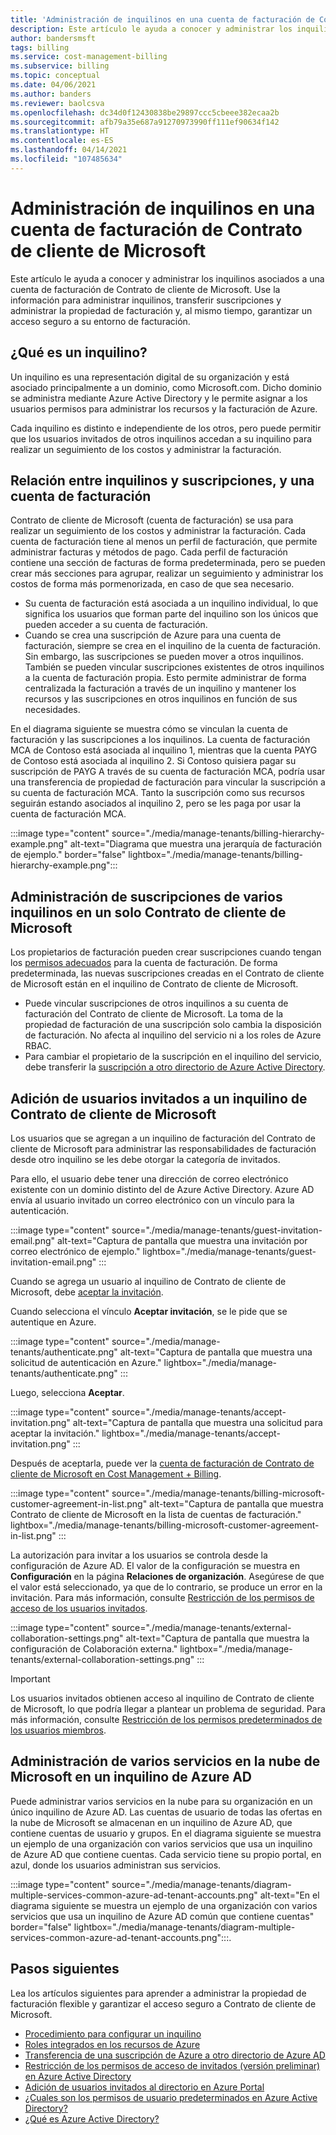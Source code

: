 ```yaml
---
title: 'Administración de inquilinos en una cuenta de facturación de Contrato de cliente de Microsoft: Azure'
description: Este artículo le ayuda a conocer y administrar los inquilinos asociados a una cuenta de facturación de Contrato de cliente de Microsoft.
author: bandersmsft
tags: billing
ms.service: cost-management-billing
ms.subservice: billing
ms.topic: conceptual
ms.date: 04/06/2021
ms.author: banders
ms.reviewer: baolcsva
ms.openlocfilehash: dc34d0f12430838be29897ccc5cbeee382ecaa2b
ms.sourcegitcommit: afb79a35e687a91270973990ff111ef90634f142
ms.translationtype: HT
ms.contentlocale: es-ES
ms.lasthandoff: 04/14/2021
ms.locfileid: "107485634"
---
```

# <a name="manage-tenants-in-your-microsoft-customer-agreement-billing-account"></a>Administración de inquilinos en una cuenta de facturación de Contrato de cliente de Microsoft

Este artículo le ayuda a conocer y administrar los inquilinos asociados a una cuenta de facturación de Contrato de cliente de Microsoft. Use la información para administrar inquilinos, transferir suscripciones y administrar la propiedad de facturación y, al mismo tiempo, garantizar un acceso seguro a su entorno de facturación.

## <a name="whats-a-tenant"></a>¿Qué es un inquilino?

Un inquilino es una representación digital de su organización y está asociado principalmente a un dominio, como Microsoft.com. Dicho dominio se administra mediante Azure Active Directory y le permite asignar a los usuarios permisos para administrar los recursos y la facturación de Azure.

Cada inquilino es distinto e independiente de los otros, pero puede permitir que los usuarios invitados de otros inquilinos accedan a su inquilino para realizar un seguimiento de los costos y administrar la facturación.

## <a name="how-tenants-and-subscriptions-relate-to-billing-account"></a>Relación entre inquilinos y suscripciones, y una cuenta de facturación

Contrato de cliente de Microsoft (cuenta de facturación) se usa para realizar un seguimiento de los costos y administrar la facturación. Cada cuenta de facturación tiene al menos un perfil de facturación, que permite administrar facturas y métodos de pago. Cada perfil de facturación contiene una sección de facturas de forma predeterminada, pero se pueden crear más secciones para agrupar, realizar un seguimiento y administrar los costos de forma más pormenorizada, en caso de que sea necesario.

- Su cuenta de facturación está asociada a un inquilino individual, lo que significa los usuarios que forman parte del inquilino son los únicos que pueden acceder a su cuenta de facturación.
- Cuando se crea una suscripción de Azure para una cuenta de facturación, siempre se crea en el inquilino de la cuenta de facturación. Sin embargo, las suscripciones se pueden mover a otros inquilinos. También se pueden vincular suscripciones existentes de otros inquilinos a la cuenta de facturación propia. Esto permite administrar de forma centralizada la facturación a través de un inquilino y mantener los recursos y las suscripciones en otros inquilinos en función de sus necesidades.

En el diagrama siguiente se muestra cómo se vinculan la cuenta de facturación y las suscripciones a los inquilinos. La cuenta de facturación MCA de Contoso está asociada al inquilino 1, mientras que la cuenta PAYG de Contoso está asociada al inquilino 2. Si Contoso quisiera pagar su suscripción de PAYG A través de su cuenta de facturación MCA, podría usar una transferencia de propiedad de facturación para vincular la suscripción a su cuenta de facturación MCA. Tanto la suscripción como sus recursos seguirán estando asociados al inquilino 2, pero se les paga por usar la cuenta de facturación MCA.

:::image type="content" source="./media/manage-tenants/billing-hierarchy-example.png" alt-text="Diagrama que muestra una jerarquía de facturación de ejemplo." border="false" lightbox="./media/manage-tenants/billing-hierarchy-example.png":::

## <a name="manage-subscriptions-under-multiple-tenants-in-a-single-microsoft-customer-agreement"></a>Administración de suscripciones de varios inquilinos en un solo Contrato de cliente de Microsoft

Los propietarios de facturación pueden crear suscripciones cuando tengan los [permisos adecuados](../manage/understand-mca-roles.md#subscription-billing-roles-and-tasks) para la cuenta de facturación. De forma predeterminada, las nuevas suscripciones creadas en el Contrato de cliente de Microsoft están en el inquilino de Contrato de cliente de Microsoft.

- Puede vincular suscripciones de otros inquilinos a su cuenta de facturación del Contrato de cliente de Microsoft. La toma de la propiedad de facturación de una suscripción solo cambia la disposición de facturación. No afecta al inquilino del servicio ni a los roles de Azure RBAC.
- Para cambiar el propietario de la suscripción en el inquilino del servicio, debe transferir la [suscripción a otro directorio de Azure Active Directory](../../role-based-access-control/transfer-subscription.md).

## <a name="add-guest-users-to-your-microsoft-customer-agreement-tenant"></a>Adición de usuarios invitados a un inquilino de Contrato de cliente de Microsoft

Los usuarios que se agregan a un inquilino de facturación del Contrato de cliente de Microsoft para administrar las responsabilidades de facturación desde otro inquilino se les debe otorgar la categoría de invitados.

Para ello, el usuario debe tener una dirección de correo electrónico existente con un dominio distinto del de Azure Active Directory. Azure AD envía al usuario invitado un correo electrónico con un vínculo para la autenticación.

:::image type="content" source="./media/manage-tenants/guest-invitation-email.png" alt-text="Captura de pantalla que muestra una invitación por correo electrónico de ejemplo." lightbox="./media/manage-tenants/guest-invitation-email.png" :::

Cuando se agrega un usuario al inquilino de Contrato de cliente de Microsoft, debe [aceptar la invitación](../../active-directory/external-identities/b2b-quickstart-add-guest-users-portal.md#accept-the-invitation).

Cuando selecciona el vínculo **Aceptar invitación**, se le pide que se autentique en Azure.

:::image type="content" source="./media/manage-tenants/authenticate.png" alt-text="Captura de pantalla que muestra una solicitud de autenticación en Azure." lightbox="./media/manage-tenants/authenticate.png" :::

Luego, selecciona **Aceptar**.

:::image type="content" source="./media/manage-tenants/accept-invitation.png" alt-text="Captura de pantalla que muestra una solicitud para aceptar la invitación." lightbox="./media/manage-tenants/accept-invitation.png" :::

Después de aceptarla, puede ver la [cuenta de facturación de Contrato de cliente de Microsoft en Cost Management + Billing](../understand/mca-overview.md#check-access-to-a-microsoft-customer-agreement).

:::image type="content" source="./media/manage-tenants/billing-microsoft-customer-agreement-in-list.png" alt-text="Captura de pantalla que muestra Contrato de cliente de Microsoft en la lista de cuentas de facturación." lightbox="./media/manage-tenants/billing-microsoft-customer-agreement-in-list.png" :::

La autorización para invitar a los usuarios se controla desde la configuración de Azure AD. El valor de la configuración se muestra en **Configuración** en la página **Relaciones de organización**. Asegúrese de que el valor está seleccionado, ya que de lo contrario, se produce un error en la invitación. Para más información, consulte [Restricción de los permisos de acceso de los usuarios invitados](../../active-directory/enterprise-users/users-restrict-guest-permissions.md).

:::image type="content" source="./media/manage-tenants/external-collaboration-settings.png" alt-text="Captura de pantalla que muestra la configuración de Colaboración externa." lightbox="./media/manage-tenants/external-collaboration-settings.png" :::

> [!IMPORTANT]
> Los usuarios invitados obtienen acceso al inquilino de Contrato de cliente de Microsoft, lo que podría llegar a plantear un problema de seguridad. Para más información, consulte [Restricción de los permisos predeterminados de los usuarios miembros](../../active-directory/fundamentals/users-default-permissions.md#restrict-member-users-default-permissions).

## <a name="manage-multiple-microsoft-cloud-services-under-an-azure-ad-tenant"></a>Administración de varios servicios en la nube de Microsoft en un inquilino de Azure AD

Puede administrar varios servicios en la nube para su organización en un único inquilino de Azure AD. Las cuentas de usuario de todas las ofertas en la nube de Microsoft se almacenan en un inquilino de Azure AD, que contiene cuentas de usuario y grupos. En el diagrama siguiente se muestra un ejemplo de una organización con varios servicios que usa un inquilino de Azure AD que contiene cuentas. Cada servicio tiene su propio portal, en azul, donde los usuarios administran sus servicios.

:::image type="content" source="./media/manage-tenants/diagram-multiple-services-common-azure-ad-tenant-accounts.png" alt-text="En el diagrama siguiente se muestra un ejemplo de una organización con varios servicios que usa un inquilino de Azure AD común que contiene cuentas" border="false" lightbox="./media/manage-tenants/diagram-multiple-services-common-azure-ad-tenant-accounts.png":::.

## <a name="next-steps"></a>Pasos siguientes

Lea los artículos siguientes para aprender a administrar la propiedad de facturación flexible y garantizar el acceso seguro a Contrato de cliente de Microsoft.

- [Procedimiento para configurar un inquilino](../../active-directory/develop/quickstart-create-new-tenant.md)
- [Roles integrados en los recursos de Azure](../../role-based-access-control/built-in-roles.md)
- [Transferencia de una suscripción de Azure a otro directorio de Azure AD](../../role-based-access-control/transfer-subscription.md)
- [Restricción de los permisos de acceso de invitados (versión preliminar) en Azure Active Directory](../../active-directory/enterprise-users/users-restrict-guest-permissions.md)
- [Adición de usuarios invitados al directorio en Azure Portal](../../active-directory/external-identities/b2b-quickstart-add-guest-users-portal.md#accept-the-invitation)
- [¿Cuales son los permisos de usuario predeterminados en Azure Active Directory?](../../active-directory/external-identities/b2b-quickstart-add-guest-users-portal.md#accept-the-invitation)
- [¿Qué es Azure Active Directory?](../../active-directory/fundamentals/active-directory-whatis.md)
